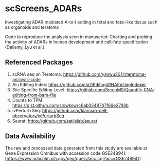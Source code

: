 # scScreens_ADARs
Investigating ADAR mediated A-to-I editing in fetal and fetal-like tissue such as organoids and teratoma

Code to reproduce the analysis seen in manuscript: Charting and probing the activity of ADARs in human development and cell-fate specification (Dailamy, Lyu et al.)

## Referenced Packages
1. scRNA seq on Teratoma: https://github.com/yanwu2014/teratoma-analysis-code
2. Alu Ediitng Index: https://github.com/a2iEditing/RNAEditingIndexer
3. Site Specific Ediitng Level: https://github.com/BreenMS/Quantify-RNA-editing-from-bam-file
4. Counts to TPM: https://gist.github.com/slowkow/c6ab0348747f86e2748b
5. ivPerturb Seq: https://github.com/klarman-cell-observatory/ivPerturbSeq
6. Seurat: https://github.com/satijalab/seurat

## Data Availability
The raw and processed data generated from this study are available at Gene Expression Omnibus with accession code GSE248941. [https://www.ncbi.nlm.nih.gov/geo/query/acc.cgi?acc=GSE248941] 

